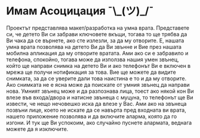# Имам Асоцицация ¯\\\_(ツ)_/¯

Проектът представлява макет/разработка на умна врата. Представете си, че детето Ви си забрави ключовете вкъщи, тогава то ще трябва да Ви чака да се върнете, ако сте излезли, за да му отворите. Е, нашата умна врата позволява на детето Ви да Ви звънне и Вие през нашата мобилна апликация да му отворите вратата. Ами ако си е забравило и телефона, спокойно, тогава може да използва нашия умен звънец, който ще направи снимка на детето Ви и ако телефонът Ви е включен в мрежа ще получи нотификация за това. Вие ще можете да видите снимката, за да се уверите дали това наистина е то и да му отворите. Ако снимката не е ясна може да поискате от умния звънец да направи нова. Умният звънец може и да разпознава лица, тоест ако някой кон Ви влезе във входа/двора и натисне звънеца с муцуна, то телефонът ще Ви извести, че нещо нечовешко иска да влезе у Вас. Ами ако на звънеца позвъни лице, което не искате да се навърта пред входната ви врата, нашето приложение позволява и да включите аларма, която да го изгони. И тук ще Ви успокоим, ако случайно пуснете алармата, веднага можете да я изключите.
